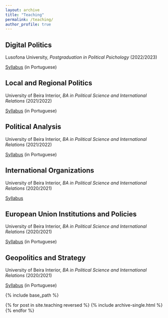 ```yaml
---
layout: archive
title: "Teaching"
permalink: /teaching/
author_profile: true
---
```


## Digital Politics

Lusofona University, <i>Postgraduation in Political Psichology</i> (2022/2023)

[Syllabus](https://www.dropbox.com/s/v7wrnwpbf76ft63/Syllabus_Politica_Digital.pdf?dl=0) (in Portuguese)


## Local and Regional Politics

University of Beira Interior, <i>BA in Political Science and International Relations</i> (2021/2022)

[Syllabus](https://www.dropbox.com/s/uz7d5ii73ro6klh/Syllabus_PRA.pdf?dl=0) (in Portuguese)


## Political Analysis

University of Beira Interior, <i>BA in Political Science and International Relations</i> (2021/2022)

[Syllabus](https://www.dropbox.com/s/469qqqelom5qxsh/Syllabus.pdf?dl=0) (in Portuguese)


## International Organizations

University of Beira Interior, <i>BA in Political Science and International Relations</i> (2020/2021)

[Syllabus](https://www.dropbox.com/s/ik3lvmeuk5ncncm/Syllabus.pdf?dl=0)


## European Union Institutions and Policies

University of Beira Interior, <i>BA in Political Science and International Relations</i> (2020/2021)

[Syllabus](https://www.dropbox.com/s/ozncj6a9ifbtsks/FUC%20IPUE%202020-2021.pdf?dl=0) (in Portuguese)


## Geopolitics and Strategy

University of Beira Interior, <i>BA in Political Science and International Relations</i> (2020/2021)

[Syllabus](https://www.dropbox.com/s/iq8erfamo2fito3/FUC%20Geopol%C3%ADtica%20e%20Estrat%C3%A9gia%202020%3A2021.pdf?dl=0) (in Portuguese)


{% include base_path %}

{% for post in site.teaching reversed %}
  {% include archive-single.html %}
{% endfor %}
